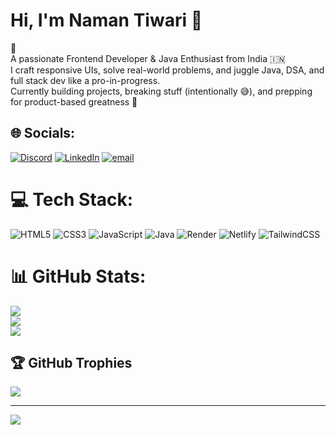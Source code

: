 # Hi, I'm Naman Tiwari 💫
👋  <br>A passionate Frontend Developer & Java Enthusiast from India 🇮🇳  <br>I craft responsive UIs, solve real-world problems, and juggle Java, DSA, and full stack dev like a pro-in-progress.  <br>Currently building projects, breaking stuff (intentionally 😅), and prepping for product-based greatness 🚀<br>


## 🌐 Socials:
[![Discord](https://img.shields.io/badge/Discord-%237289DA.svg?logo=discord&logoColor=white)](https://discord.gg/https://discord.gg/nyjQ5gDhCY) [![LinkedIn](https://img.shields.io/badge/LinkedIn-%230077B5.svg?logo=linkedin&logoColor=white)](https://linkedin.com/in/https://www.linkedin.com/in/naman-tiwari-816b7928b/) [![email](https://img.shields.io/badge/Email-D14836?logo=gmail&logoColor=white)](mailto:namantiwari.dev@gmail.com) 

# 💻 Tech Stack:
![HTML5](https://img.shields.io/badge/html5-%23E34F26.svg?style=for-the-badge&logo=html5&logoColor=white) ![CSS3](https://img.shields.io/badge/css3-%231572B6.svg?style=for-the-badge&logo=css3&logoColor=white) ![JavaScript](https://img.shields.io/badge/javascript-%23323330.svg?style=for-the-badge&logo=javascript&logoColor=%23F7DF1E) ![Java](https://img.shields.io/badge/java-%23ED8B00.svg?style=for-the-badge&logo=openjdk&logoColor=white) ![Render](https://img.shields.io/badge/Render-%46E3B7.svg?style=for-the-badge&logo=render&logoColor=white) ![Netlify](https://img.shields.io/badge/netlify-%23000000.svg?style=for-the-badge&logo=netlify&logoColor=#00C7B7) ![TailwindCSS](https://img.shields.io/badge/tailwindcss-%2338B2AC.svg?style=for-the-badge&logo=tailwind-css&logoColor=white)
# 📊 GitHub Stats:
![](https://github-readme-stats.vercel.app/api?username=Sciber766&theme=tokyonight&hide_border=false&include_all_commits=false&count_private=false)<br/>
![](https://nirzak-streak-stats.vercel.app/?user=Sciber766&theme=tokyonight&hide_border=false)<br/>
![](https://github-readme-stats.vercel.app/api/top-langs/?username=Sciber766&theme=tokyonight&hide_border=false&include_all_commits=false&count_private=false&layout=compact)

## 🏆 GitHub Trophies
![](https://github-profile-trophy.vercel.app/?username=Sciber766&theme=radical&no-frame=false&no-bg=false&margin-w=4)

---
[![](https://visitcount.itsvg.in/api?id=Sciber766&icon=0&color=0)](https://visitcount.itsvg.in)

<!-- Proudly created with GPRM ( https://gprm.itsvg.in ) -->
